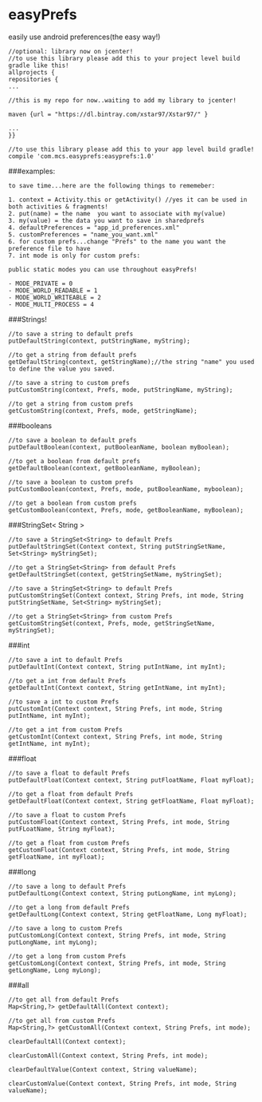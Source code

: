 # easyPrefs
easily use android preferences(the easy way!)

    //optional: library now on jcenter!
    //to use this library please add this to your project level build gradle like this!
    allprojects {
    repositories {
    ...

    //this is my repo for now..waiting to add my library to jcenter!

    maven {url = "https://dl.bintray.com/xstar97/Xstar97/" }

    ...
    }}
    
    //to use this library please add this to your app level build gradle!
    compile 'com.mcs.easyprefs:easyprefs:1.0'
    
###examples:

    to save time...here are the following things to rememeber:
    
    1. context = Activity.this or getActivity() //yes it can be used in both activities & fragments!
    2. put(name) = the name  you want to associate with my(value)
    3. my(value) = the data you want to save in sharedprefs
    4. defaultPreferences = "app_id_preferences.xml"
    5. customPreferences = "name_you_want.xml"
    6. for custom prefs...change "Prefs" to the name you want the preference file to have
    7. int mode is only for custom prefs:
    
    public static modes you can use throughout easyPrefs!
    
    - MODE_PRIVATE = 0
    - MODE_WORLD_READABLE = 1
    - MODE_WORLD_WRITEABLE = 2
    - MODE_MULTI_PROCESS = 4
    
###Strings!

    //to save a string to default prefs
    putDefaultString(context, putStringName, myString);
    
    //to get a string from default prefs
    getDefaultString(context, getStringName);//the string "name" you used to define the value you saved.
    
    //to save a string to custom prefs
    putCustomString(context, Prefs, mode, putStringName, myString);
    
    //to get a string from custom prefs
    getCustomString(context, Prefs, mode, getStringName);
    
###booleans

    //to save a boolean to default prefs
    putDefaultBoolean(context, putBooleanName, boolean myBoolean);
    
    //to get a boolean from default prefs
    getDefaultBoolean(context, getBooleanName, myBoolean);
    
    //to save a boolean to custom prefs
    putCustomBoolean(context, Prefs, mode, putBooleanName, myboolean);
    
    //to get a boolean from custom prefs
    getCustomBoolean(context, Prefs, mode, getBooleanName, myBoolean);
    
###StringSet< String > 

    //to save a StringSet<String> to default Prefs
    putDefaultStringSet(Context context, String putStringSetName, Set<String> myStringSet);
    
    //to get a StringSet<String> from default Prefs
    getDefaultStringSet(context, getStringSetName, myStringSet);
    
    //to save a StringSet<String> to default Prefs
    putCustomStringSet(Context context, String Prefs, int mode, String putStringSetName, Set<String> myStringSet);
    
    //to get a StringSet<String> from custom Prefs
    getCustomStringSet(context, Prefs, mode, getStringSetName, myStringSet);
    
    
###int

    //to save a int to default Prefs
    putDefaultInt(Context context, String putIntName, int myInt);
    
    //to get a int from default Prefs
    getDefaultInt(Context context, String getIntName, int myInt);
    
    //to save a int to custom Prefs
    putCustomInt(Context context, String Prefs, int mode, String putIntName, int myInt);
    
    //to get a int from custom Prefs
    getCustomInt(Context context, String Prefs, int mode, String getIntName, int myInt);

###float

    //to save a float to default Prefs
    putDefaultFloat(Context context, String putFloatName, Float myFloat);
    
    //to get a float from default Prefs
    getDefaultFloat(Context context, String getFloatName, Float myFloat);
    
    //to save a float to custom Prefs
    putCustomFloat(Context context, String Prefs, int mode, String putFLoatName, String myFloat);
    
    //to get a float from custom Prefs
    getCustomFloat(Context context, String Prefs, int mode, String getFloatName, int myFloat);

###long

    //to save a long to default Prefs
    putDefaultLong(Context context, String putLongName, int myLong);

    //to get a long from default Prefs
    getDefaultLong(Context context, String getFloatName, Long myFloat);
    
    //to save a long to custom Prefs
    putCustomLong(Context context, String Prefs, int mode, String putLongName, int myLong);
    
    //to get a long from custom Prefs
    getCustomLong(Context context, String Prefs, int mode, String getLongName, Long myLong);

###all

    //to get all from default Prefs
    Map<String,?> getDefaultAll(Context context); 
    
    //to get all from custom Prefs
    Map<String,?> getCustomAll(Context context, String Prefs, int mode);

    clearDefaultAll(Context context);
    
    clearCustomAll(Context context, String Prefs, int mode);

    clearDefaultValue(Context context, String valueName);
    
    clearCustomValue(Context context, String Prefs, int mode, String valueName);
